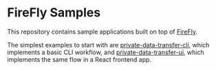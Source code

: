 # FireFly Samples

This repository contains sample applications built on top of [FireFly](https://github.com/hyperledger-labs/firefly).

The simplest examples to start with are [private-data-transfer-cli](private-data-transfer-cli), which
implements a basic CLI workflow, and [private-data-transfer-ui](private-data-transfer-ui), which
implements the same flow in a React frontend app.
